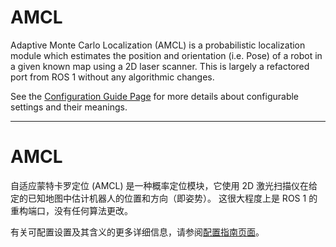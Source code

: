 # AMCL
Adaptive Monte Carlo Localization (AMCL) is a probabilistic localization module which estimates the position and orientation (i.e. Pose) of a robot in a given known map using a 2D laser scanner. This is largely a refactored port from ROS 1 without any algorithmic changes.

See the [Configuration Guide Page](https://navigation.ros.org/configuration/packages/configuring-amcl.html) for more details about configurable settings and their meanings.

-----------------------------

# AMCL
自适应蒙特卡罗定位 (AMCL) 是一种概率定位模块，它使用 2D 激光扫描仪在给定的已知地图中估计机器人的位置和方向（即姿势）。 这很大程度上是 ROS 1 的重构端口，没有任何算法更改。

有关可配置设置及其含义的更多详细信息，请参阅[配置指南页面](https://navigation.ros.org/configuration/packages/configuring-amcl.html)。
